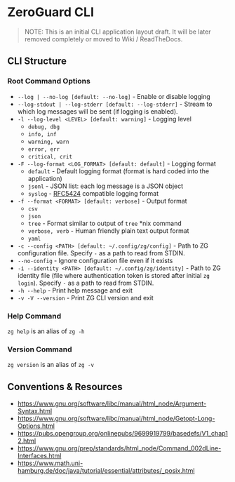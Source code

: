 ZeroGuard CLI
=============
> NOTE: This is an initial CLI application layout draft. It will be later
> removed completely or moved to Wiki / ReadTheDocs.

CLI Structure
-------------
### Root Command Options
* `--log | --no-log [default: --no-log]` - Enable or disable logging
* `--log-stdout | --log-stderr [default: --log-stderr]` - Stream to which log
  messages will be sent (if logging is enabled).
* `-l --log-level <LEVEL> [default: warning]` - Logging level
  - `debug, dbg`
  - `info, inf`
  - `warning, warn`
  - `error, err`
  - `critical, crit`
* `-F --log-format <LOG_FORMAT> [default: default]` - Logging format
  - `default` - Default logging format (format is hard coded into the
    application)
  - `jsonl` - JSON list: each log message is a JSON object
  - `syslog` - [RFC5424](https://tools.ietf.org/html/rfc5424#section-6)
    compatible logging format
* `-f --format <FORMAT> [default: verbose]` - Output format
  - `csv`
  - `json`
  - `tree` - Format similar to output of `tree` \*nix command
  - `verbose, verb` - Human friendly plain text output format
  - `yaml`
* `-c --config <PATH> [default: ~/.config/zg/config]` - Path to ZG
  configuration file. Specify `-` as a path to read from STDIN.
* `--no-config` - Ignore configuration file even if it exists
* `-i --identity <PATH> [default: ~/.config/zg/identity]` - Path to ZG identity
  file (file where authentication token is stored after initial `zg login`).
  Specify `-` as a path to read from STDIN.
* `-h --help` - Print help message and exit
* `-v -V --version` - Print ZG CLI version and exit

### Help Command
`zg help` is an alias of `zg -h`

### Version Command
`zg version` is an alias of `zg -v`

Conventions & Resources
-----------------------
* https://www.gnu.org/software/libc/manual/html_node/Argument-Syntax.html
* https://www.gnu.org/software/libc/manual/html_node/Getopt-Long-Options.html
* https://pubs.opengroup.org/onlinepubs/9699919799/basedefs/V1_chap12.html
* https://www.gnu.org/prep/standards/html_node/Command_002dLine-Interfaces.html
* https://www.math.uni-hamburg.de/doc/java/tutorial/essential/attributes/_posix.html
